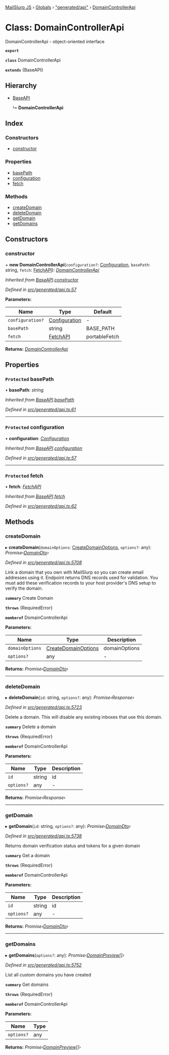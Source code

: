 [MailSlurp JS](../README.md) › [Globals](../globals.md) › ["generated/api"](../modules/_generated_api_.md) › [DomainControllerApi](_generated_api_.domaincontrollerapi.md)

# Class: DomainControllerApi

DomainControllerApi - object-oriented interface

**`export`** 

**`class`** DomainControllerApi

**`extends`** {BaseAPI}

## Hierarchy

* [BaseAPI](_generated_api_.baseapi.md)

  ↳ **DomainControllerApi**

## Index

### Constructors

* [constructor](_generated_api_.domaincontrollerapi.md#constructor)

### Properties

* [basePath](_generated_api_.domaincontrollerapi.md#protected-basepath)
* [configuration](_generated_api_.domaincontrollerapi.md#protected-configuration)
* [fetch](_generated_api_.domaincontrollerapi.md#protected-fetch)

### Methods

* [createDomain](_generated_api_.domaincontrollerapi.md#createdomain)
* [deleteDomain](_generated_api_.domaincontrollerapi.md#deletedomain)
* [getDomain](_generated_api_.domaincontrollerapi.md#getdomain)
* [getDomains](_generated_api_.domaincontrollerapi.md#getdomains)

## Constructors

###  constructor

\+ **new DomainControllerApi**(`configuration?`: [Configuration](_generated_configuration_.configuration.md), `basePath`: string, `fetch`: [FetchAPI](../interfaces/_generated_api_.fetchapi.md)): *[DomainControllerApi](_generated_api_.domaincontrollerapi.md)*

*Inherited from [BaseAPI](_generated_api_.baseapi.md).[constructor](_generated_api_.baseapi.md#constructor)*

*Defined in [src/generated/api.ts:57](https://github.com/mailslurp/mailslurp-client-ts-js/blob/7518dcd/src/generated/api.ts#L57)*

**Parameters:**

Name | Type | Default |
------ | ------ | ------ |
`configuration?` | [Configuration](_generated_configuration_.configuration.md) | - |
`basePath` | string |  BASE_PATH |
`fetch` | [FetchAPI](../interfaces/_generated_api_.fetchapi.md) |  portableFetch |

**Returns:** *[DomainControllerApi](_generated_api_.domaincontrollerapi.md)*

## Properties

### `Protected` basePath

• **basePath**: *string*

*Inherited from [BaseAPI](_generated_api_.baseapi.md).[basePath](_generated_api_.baseapi.md#protected-basepath)*

*Defined in [src/generated/api.ts:61](https://github.com/mailslurp/mailslurp-client-ts-js/blob/7518dcd/src/generated/api.ts#L61)*

___

### `Protected` configuration

• **configuration**: *[Configuration](_generated_configuration_.configuration.md)*

*Inherited from [BaseAPI](_generated_api_.baseapi.md).[configuration](_generated_api_.baseapi.md#protected-configuration)*

*Defined in [src/generated/api.ts:57](https://github.com/mailslurp/mailslurp-client-ts-js/blob/7518dcd/src/generated/api.ts#L57)*

___

### `Protected` fetch

• **fetch**: *[FetchAPI](../interfaces/_generated_api_.fetchapi.md)*

*Inherited from [BaseAPI](_generated_api_.baseapi.md).[fetch](_generated_api_.baseapi.md#protected-fetch)*

*Defined in [src/generated/api.ts:62](https://github.com/mailslurp/mailslurp-client-ts-js/blob/7518dcd/src/generated/api.ts#L62)*

## Methods

###  createDomain

▸ **createDomain**(`domainOptions`: [CreateDomainOptions](../interfaces/_generated_api_.createdomainoptions.md), `options?`: any): *Promise‹[DomainDto](../interfaces/_generated_api_.domaindto.md)›*

*Defined in [src/generated/api.ts:5708](https://github.com/mailslurp/mailslurp-client-ts-js/blob/7518dcd/src/generated/api.ts#L5708)*

Link a domain that you own with MailSlurp so you can create email addresses using it. Endpoint returns DNS records used for validation. You must add these verification records to your host provider's DNS setup to verify the domain.

**`summary`** Create Domain

**`throws`** {RequiredError}

**`memberof`** DomainControllerApi

**Parameters:**

Name | Type | Description |
------ | ------ | ------ |
`domainOptions` | [CreateDomainOptions](../interfaces/_generated_api_.createdomainoptions.md) | domainOptions |
`options?` | any | - |

**Returns:** *Promise‹[DomainDto](../interfaces/_generated_api_.domaindto.md)›*

___

###  deleteDomain

▸ **deleteDomain**(`id`: string, `options?`: any): *Promise‹Response›*

*Defined in [src/generated/api.ts:5723](https://github.com/mailslurp/mailslurp-client-ts-js/blob/7518dcd/src/generated/api.ts#L5723)*

Delete a domain. This will disable any existing inboxes that use this domain.

**`summary`** Delete a domain

**`throws`** {RequiredError}

**`memberof`** DomainControllerApi

**Parameters:**

Name | Type | Description |
------ | ------ | ------ |
`id` | string | id |
`options?` | any | - |

**Returns:** *Promise‹Response›*

___

###  getDomain

▸ **getDomain**(`id`: string, `options?`: any): *Promise‹[DomainDto](../interfaces/_generated_api_.domaindto.md)›*

*Defined in [src/generated/api.ts:5738](https://github.com/mailslurp/mailslurp-client-ts-js/blob/7518dcd/src/generated/api.ts#L5738)*

Returns domain verification status and tokens for a given domain

**`summary`** Get a domain

**`throws`** {RequiredError}

**`memberof`** DomainControllerApi

**Parameters:**

Name | Type | Description |
------ | ------ | ------ |
`id` | string | id |
`options?` | any | - |

**Returns:** *Promise‹[DomainDto](../interfaces/_generated_api_.domaindto.md)›*

___

###  getDomains

▸ **getDomains**(`options?`: any): *Promise‹[DomainPreview](../interfaces/_generated_api_.domainpreview.md)[]›*

*Defined in [src/generated/api.ts:5752](https://github.com/mailslurp/mailslurp-client-ts-js/blob/7518dcd/src/generated/api.ts#L5752)*

List all custom domains you have created

**`summary`** Get domains

**`throws`** {RequiredError}

**`memberof`** DomainControllerApi

**Parameters:**

Name | Type |
------ | ------ |
`options?` | any |

**Returns:** *Promise‹[DomainPreview](../interfaces/_generated_api_.domainpreview.md)[]›*
